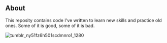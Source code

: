 ## About
This reposity contains code I've written to learn new skills and practice old ones. Some of it is good, some of it is bad.

![tumblr_ny51fz6h501scdmnro1_1280](https://user-images.githubusercontent.com/30982485/172750675-b399497f-5fb4-4ec7-ad22-e602c8bf6bd3.jpg)


